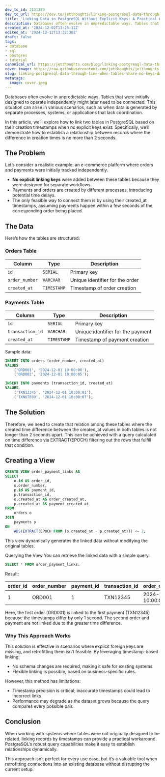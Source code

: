 ```yaml
---
dev_to_id: 2131289
dev_to_url: https://dev.to/jetthoughts/linking-postgresql-data-through-time-when-tables-share-no-keys-8pf
title: 'Linking Data in PostgreSQL Without Explicit Keys: A Practical Guide'
description: Databases often evolve in unpredictable ways. Tables that were initially designed to operate...
created_at: '2024-12-02T13:25:12Z'
edited_at: '2024-12-12T13:32:30Z'
draft: false
tags:
- database
- sql
- postgres
- tutorial
canonical_url: https://jetthoughts.com/blog/linking-postgresql-data-through-time-when-tables-share-no-keys-database-sql/
cover_image: https://raw.githubusercontent.com/jetthoughts/jetthoughts.github.io/master/content/blog/linking-postgresql-data-through-time-when-tables-share-no-keys-database-sql/cover.jpeg
slug: linking-postgresql-data-through-time-when-tables-share-no-keys-database-sql
metatags:
  image: cover.jpeg
---
```

Databases often evolve in unpredictable ways. Tables that were initially designed to operate independently might later need to be connected. This situation can arise in various scenarios, such as when data is generated by separate processes, systems, or applications that lack coordination.

In this article, we’ll explore how to link two tables in PostgreSQL based on their creation timestamps when no explicit keys exist. Specifically, we’ll demonstrate how to establish a relationship between records where the difference in creation times is no more than 2 seconds.

## The Problem
Let’s consider a realistic example: an e-commerce platform where orders and payments were initially tracked independently.

- **No explicit linking keys** were added between these tables because they were designed for separate workflows.
- Payments and orders are created by different processes, introducing potential time delays.
- The only feasible way to connect them is by using their created_at timestamps, assuming payments happen within a few seconds of the corresponding order being placed.

## The Data
Here’s how the tables are structured:

### Orders Table  

| Column       | Type        | Description                    |  
|--------------|-------------|--------------------------------|  
| `id`         | `SERIAL`    | Primary key                    |  
| `order_number` | `VARCHAR` | Unique identifier for the order|  
| `created_at` | `TIMESTAMP` | Timestamp of order creation    |  


### Payments Table

| Column         | Type        | Description                       |  
|----------------|-------------|-----------------------------------|  
| `id`           | `SERIAL`    | Primary key                       |  
| `transaction_id` | `VARCHAR` | Unique identifier for the payment |  
| `created_at`   | `TIMESTAMP` | Timestamp of payment creation     |  

Sample data:

```sql
INSERT INTO orders (order_number, created_at)
VALUES
    ('ORD001', '2024-12-01 10:00:00'),
    ('ORD002', '2024-12-01 10:00:05');

INSERT INTO payments (transaction_id, created_at)
VALUES
    ('TXN12345', '2024-12-01 10:00:01'),
    ('TXN67890', '2024-12-01 10:00:07');
```

## The Solution
Therefore, we need to create that relation among these tables where the created time difference between the created_at values in both tables is not longer than 2 seconds apart. This can be achieved with a query calculated on time difference via EXTRACT(EPOCH) filtering out the rows that fulfill that condition.

## Creating a View

```sql
CREATE VIEW order_payment_links AS
SELECT
    o.id AS order_id,
    o.order_number,
    p.id AS payment_id,
    p.transaction_id,
    o.created_at AS order_created_at,
    p.created_at AS payment_created_at
FROM
    orders o
JOIN
    payments p
ON
    ABS(EXTRACT(EPOCH FROM (o.created_at - p.created_at))) <= 2;
```

This view dynamically generates the linked data without modifying the original tables.

Querying the View
You can retrieve the linked data with a simple query:

```sql
SELECT * FROM order_payment_links;
```

Result:

| order_id | order_number | payment_id | transaction_id | order_created_at      | payment_created_at    |  
|----------|--------------|------------|----------------|-----------------------|-----------------------|  
| 1        | ORD001       | 1          | TXN12345       | 2024-12-01 10:00:00  | 2024-12-01 10:00:01   |  


Here, the first order (ORD001) is linked to the first payment (TXN12345) because the timestamps differ by only 1 second. The second order and payment are not linked due to the greater time difference.

### Why This Approach Works
This solution is effective in scenarios where explicit foreign keys are missing, and retrofitting them isn’t feasible. By leveraging timestamp-based linking:

- No schema changes are required, making it safe for existing systems.
- Flexible linking is possible, based on business-specific rules.

However, this method has limitations:
- Timestamp precision is critical; inaccurate timestamps could lead to incorrect links.
- Performance may degrade as the dataset grows because the query compares every possible pair.

## Conclusion
When working with systems where tables were not originally designed to be related, linking records by timestamps can provide a practical workaround. PostgreSQL’s robust query capabilities make it easy to establish relationships dynamically.

This approach isn’t perfect for every use case, but it’s a valuable tool when retrofitting connections into an existing database without disrupting the current setup.
